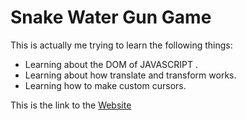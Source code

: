 # Snake Water Gun Game
This is actually me trying to learn the following things:
- Learning about the DOM of JAVASCRIPT .
- Learning about how translate and transform works.
- Learning how to make custom cursors.<br/>

This is the link to the [Website](https://love-to-code108.github.io/snakeWaterGun/)
